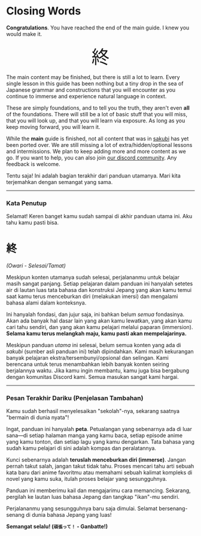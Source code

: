 # Closing Words

**Congratulations**. You have reached the end of the main guide. I knew you would make it.

<center>
<font size=50>
終
</font>
</center>

The main content may be finished, but there is still a lot to learn. Every single lesson in this guide has been nothing but a tiny drop in the sea of Japanese grammar and constructions that you will encounter as you continue to immerse and experience natural language in context.

These are simply foundations, and to tell you the truth, they aren't even **all** of the foundations. There will still be a lot of basic stuff that you will miss, that you will look up, and that you will learn via exposure. As long as you keep moving forward, you will learn it.

<div class="warning">
While the <b>main</b> guide is finished, not all content that was in <a href=https://sakubi.neocities.org/>sakubi</a> has yet been ported over. We are still missing a lot of extra/hidden/optional lessons and intermissions. We plan to keep adding more and more content as we go. If you want to help, you can also join <a href=https://discord.gg/KZj4dVFDzu>our discord community</a>. Any feedback is welcome.
</div>

Tentu saja! Ini adalah bagian terakhir dari panduan utamanya. Mari kita terjemahkan dengan semangat yang sama.

---

### **Kata Penutup**

Selamat! Keren banget kamu sudah sampai di akhir panduan utama ini. Aku tahu kamu pasti bisa.

# 終

_(Owari - Selesai/Tamat)_

Meskipun konten utamanya sudah selesai, perjalananmu untuk belajar masih sangat panjang. Setiap pelajaran dalam panduan ini hanyalah setetes air di lautan luas tata bahasa dan konstruksi Jepang yang akan kamu temui saat kamu terus menceburkan diri (melakukan imersi) dan mengalami bahasa alami dalam konteksnya.

Ini hanyalah fondasi, dan jujur saja, ini bahkan belum _semua_ fondasinya. Akan ada banyak hal dasar lain yang akan kamu lewatkan, yang akan kamu cari tahu sendiri, dan yang akan kamu pelajari melalui paparan (immersion). **Selama kamu terus melangkah maju, kamu pasti akan mempelajarinya.**

Meskipun panduan _utama_ ini selesai, belum semua konten yang ada di _sakubi_ (sumber asli panduan ini) telah dipindahkan. Kami masih kekurangan banyak pelajaran ekstra/tersembunyi/opsional dan selingan. Kami berencana untuk terus menambahkan lebih banyak konten seiring berjalannya waktu. Jika kamu ingin membantu, kamu juga bisa bergabung dengan komunitas Discord kami. Semua masukan sangat kami hargai.

---

### **Pesan Terakhir Dariku (Penjelasan Tambahan)**

Kamu sudah berhasil menyelesaikan "sekolah"-nya, sekarang saatnya "bermain di dunia nyata"!

Ingat, panduan ini hanyalah **peta**. Petualangan yang sebenarnya ada di luar sana—di setiap halaman manga yang kamu baca, setiap episode anime yang kamu tonton, dan setiap lagu yang kamu dengarkan. Tata bahasa yang sudah kamu pelajari di sini adalah kompas dan peralatannya.

Kunci sebenarnya adalah **teruslah menceburkan diri (immerse)**. Jangan pernah takut salah, jangan takut tidak tahu. Proses mencari tahu arti sebuah kata baru dari anime favoritmu atau memahami sebuah kalimat kompleks di novel yang kamu suka, itulah proses belajar yang sesungguhnya.

Panduan ini memberimu kail dan mengajarimu cara memancing. Sekarang, pergilah ke lautan luas bahasa Jepang dan tangkap "ikan"-mu sendiri.

Perjalananmu yang sesungguhnya baru saja dimulai. Selamat bersenang-senang di dunia bahasa Jepang yang luas!

**Semangat selalu! (`頑張って！` - Ganbatte!)**